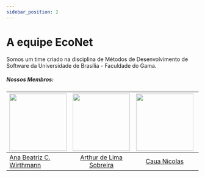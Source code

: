 ```yaml
---
sidebar_position: 2
---
```



# A equipe EcoNet

Somos um time criado na disciplina de Métodos de Desenvolvimento de Software da Universidade de Brasília - Faculdade do Gama.

##### Nossos Membros:

<!-- Tabela com os nomes e fotos-->
| <a href="https://github.com/anawirthmann"><img src="https://avatars.githubusercontent.com/u/91133974?v=4" width="150" ></img></a> | <a href="https://github.com/arthor13"><img src="https://avatars.githubusercontent.com/u/112632734?v=4" width="150"></img></a> | <a href="https://github.com/CauaNicolas"><img src="https://avatars.githubusercontent.com/u/79241219?v=4" width="150"></img></a> | <a href="https://github.com/SDC-Diih"><img src="https://avatars.githubusercontent.com/u/48413982?v=4" width="150"></img></a> | <a href="https://github.com/gabrielaugusto23"><img src="https://avatars.githubusercontent.com/u/103151217?v=4" width="150"></img></a> |<a href="https://github.com/bielg7"><img src="https://avatars.githubusercontent.com/u/150948362?v=4" width="150"></img></a> | <a href="https://github.com/Discicle"><img src="https://avatars.githubusercontent.com/u/117182979?v=4" width="150"></img></a>| <a href="https://github.com/jopesmp"><img src="https://avatars.githubusercontent.com/u/113356974?v=4" width="150"></img></a> | <a href="https://github.com/juliapat18"><img src="https://avatars.githubusercontent.com/u/204951019?v=4" width="150"></img></a> | <a href="https://github.com/marianagonzaga0"><img src="https://avatars.githubusercontent.com/u/193804034?v=4" width="150"></img></a> | <a href="https://github.com/rFaelxs"><img src="https://avatars.githubusercontent.com/u/176593068?v=4" width="150"></img></a> | <a href="https://github.com/TiagoSTdeLyra"><img src="https://avatars.githubusercontent.com/u/56367136?v=4" width="150"></img></a> |
|----------|:------:|:------:|:------:|:------:|:------:|:------:|:------:|:------:|:------:|:------:|:------:|
|[Ana Beatriz C. Wirthmann](https://github.com/anawirthmann)|  [Arthur de Lima Sobreira](https://github.com/arthor13) | [Caua Nicolas](https://github.com/CauaNicolas) | [Diogo Oliveira Ferreira](https://github.com/SDC-Diih) | [Gabriel Augusto](https://github.com/gabrielaugusto23) |[Gabriel Pereira](https://github.com/bielg7) | [João Victor Sousa](https://github.com/Discicle) | [João Pedro Sampaio](https://github.com/jopesmp) | [Julia Oliveira Patricio](https://github.com/juliapat18) | [Mariana Ribeiro](https://github.com/marianagonzaga0) | [Rafael Siqueira Soares](https://github.com/rFaelxs) | [Tiago Scherrer](https://github.com/TiagoSTdeLyra) |